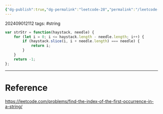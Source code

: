 ```yaml
---
{"dg-publish":true,"dg-permalink":"leetcode-28","permalink":"/leetcode-28/"}
---
```


202409012112
tags: #string

```js
var strStr = function(haystack, needle) {
	for (let i = 0; i <= haystack.length - needle.length; i++) {
		if (haystack.slice(i, i + needle.length) === needle) {
			return i;
		}
	}
	return -1;
};
```

---
# Reference

https://leetcode.com/problems/find-the-index-of-the-first-occurrence-in-a-string/
